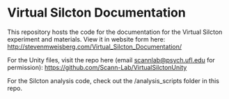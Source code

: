 # Virtual Silcton Documentation

This repository hosts the code for the documentation for the Virtual Silcton experiment and materials. 
View it in website form here: http://stevenmweisberg.com/Virtual_Silcton_Documentation/

For the Unity files, visit the repo here (email scannlab@psych.ufl.edu for permission): https://github.com/Scann-Lab/VirtualSilctonUnity

For the Silcton analysis code, check out the /analysis_scripts folder in this repo. 
